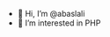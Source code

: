 - 👋 Hi, I’m @abaslali
- 👀 I’m interested in PHP

<!---
abaslali/abaslali is a ✨ special ✨ repository because its `README.md` (this file) appears on your GitHub profile.
You can click the Preview link to take a look at your changes.
--->
